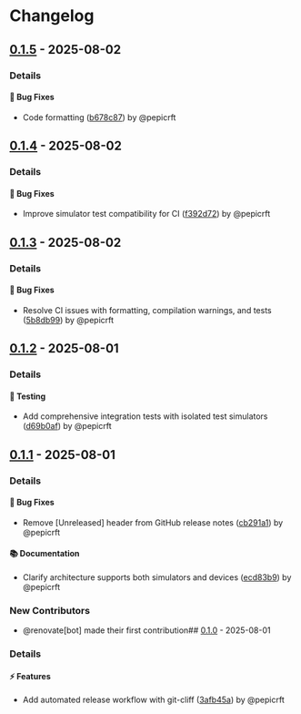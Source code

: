 # Changelog

## [0.1.5](https://github.com/tuist/orchard/releases/tag/v0.1.5) - 2025-08-02
### Details


#### 🐛 Bug Fixes
- Code formatting ([b678c87](https://github.com/tuist/orchard/commit/b678c87449c248b5b10453e8ab532f03d734b7db)) by @pepicrft
## [0.1.4](https://github.com/tuist/orchard/releases/tag/v0.1.4) - 2025-08-02
### Details


#### 🐛 Bug Fixes
- Improve simulator test compatibility for CI ([f392d72](https://github.com/tuist/orchard/commit/f392d72dc7780cbb4b9dcc99ab129c23f0407f07)) by @pepicrft
## [0.1.3](https://github.com/tuist/orchard/releases/tag/v0.1.3) - 2025-08-02
### Details


#### 🐛 Bug Fixes
- Resolve CI issues with formatting, compilation warnings, and tests ([5b8db99](https://github.com/tuist/orchard/commit/5b8db9967a0e1572852bccda052ca8bf6a34c63c)) by @pepicrft
## [0.1.2](https://github.com/tuist/orchard/releases/tag/v0.1.2) - 2025-08-01
### Details


#### 🧪 Testing
- Add comprehensive integration tests with isolated test simulators ([d69b0af](https://github.com/tuist/orchard/commit/d69b0afa1f39d2890bb78576ac93f445d2082476)) by @pepicrft
## [0.1.1](https://github.com/tuist/orchard/releases/tag/v0.1.1) - 2025-08-01
### Details


#### 🐛 Bug Fixes
- Remove [Unreleased] header from GitHub release notes ([cb291a1](https://github.com/tuist/orchard/commit/cb291a1daca08e5d28a6819bf80febca225a9baa)) by @pepicrft

#### 📚 Documentation
- Clarify architecture supports both simulators and devices ([ecd83b9](https://github.com/tuist/orchard/commit/ecd83b9c7f693b63e6d3e63105d037277f6ab875)) by @pepicrft
### New Contributors
* @renovate[bot] made their first contribution## [0.1.0](https://github.com/tuist/orchard/releases/tag/v0.1.0) - 2025-08-01
### Details


#### ⚡ Features
- Add automated release workflow with git-cliff ([3afb45a](https://github.com/tuist/orchard/commit/3afb45ab162f5f99a1adfde117d187f0026d7bea)) by @pepicrft
<!-- generated by git-cliff -->
